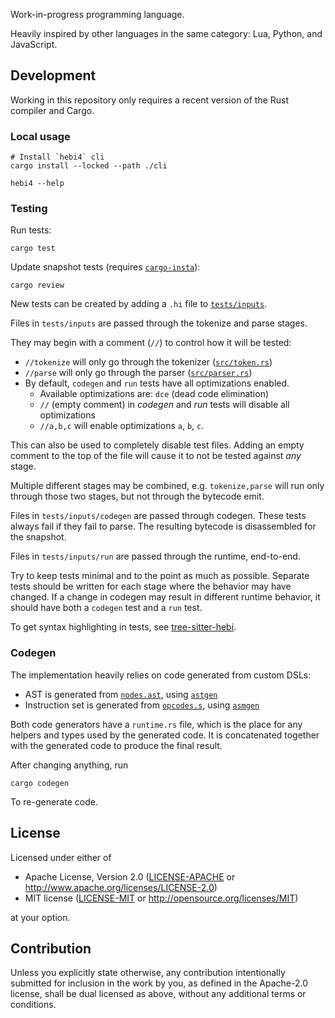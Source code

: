 Work-in-progress programming language.

Heavily inspired by other languages in the same category: Lua, Python, and JavaScript.

## Development

Working in this repository only requires a recent version of the Rust compiler and Cargo.

### Local usage

```
# Install `hebi4` cli
cargo install --locked --path ./cli
```

```
hebi4 --help
```

### Testing

Run tests:
```
cargo test
```

Update snapshot tests (requires [`cargo-insta`](https://crates.io/crates/cargo-insta)):
```
cargo review
```

New tests can be created by adding a `.hi` file to [`tests/inputs`](./tests/inputs).

Files in `tests/inputs` are passed through the tokenize and parse stages.

They may begin with a comment (`//`) to control how it will be tested:
- `//tokenize` will only go through the tokenizer ([`src/token.rs`](./src/token.rs))
- `//parse` will only go through the parser ([`src/parser.rs`](./src/parser.rs))
- By default, `codegen` and `run` tests have all optimizations enabled.
  - Available optimizations are: `dce` (dead code elimination)
  - `//` (empty comment) in _codegen_ and _run_ tests will disable all optimizations
  - `//a,b,c` will enable optimizations `a`, `b`, `c`.

This can also be used to completely disable test files. Adding an empty comment to the top of
the file will cause it to not be tested against _any_ stage.

Multiple different stages may be combined, e.g. `tokenize,parse` will run only through those
two stages, but not through the bytecode emit.

Files in `tests/inputs/codegen` are passed through codegen. These tests always fail if they
fail to parse. The resulting bytecode is disassembled for the snapshot.

Files in `tests/inputs/run` are passed through the runtime, end-to-end.

Try to keep tests minimal and to the point as much as possible. Separate tests should be written
for each stage where the behavior may have changed. If a change in codegen may result in different
runtime behavior, it should have both a `codegen` test and a `run` test.

To get syntax highlighting in tests, see [tree-sitter-hebi](https://github.com/jprochazk/tree-sitter-hebi).

### Codegen

The implementation heavily relies on code generated from custom DSLs:
- AST is generated from [`nodes.ast`](./src/ast/nodes.ast), using [`astgen`](./astgen)
- Instruction set is generated from [`opcodes.s`](./src/codegen/opcodes.s), using [`asmgen`](./asmgen)

Both code generators have a `runtime.rs` file, which is the place for any helpers and types used by the
generated code. It is concatenated together with the generated code to produce the final result.

<!-- TODO: move most of `runtime` out of astgen/asmgen (why is it there again?)
<!-- TODO: move astgen and asmgen into xtask -->

After changing anything, run

```
cargo codegen
```

To re-generate code.

## License

Licensed under either of

- Apache License, Version 2.0 ([LICENSE-APACHE](LICENSE-APACHE) or <http://www.apache.org/licenses/LICENSE-2.0>)
- MIT license ([LICENSE-MIT](LICENSE-MIT) or <http://opensource.org/licenses/MIT>)

at your option.

## Contribution

Unless you explicitly state otherwise, any contribution intentionally submitted
for inclusion in the work by you, as defined in the Apache-2.0 license, shall be
dual licensed as above, without any additional terms or conditions.
